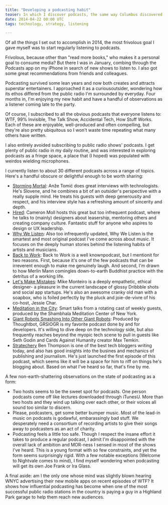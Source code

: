 ```yaml
---
title: "Developing a podcasting habit"  
teaser: In which I discover podcasts, the same way Columbus discovered America.
date: 2014-04-22 00:00 UTC
tags: technology, strategy, listening 

---
```


Of all the things I set out to accomplish in 2014, the most frivolous goal I gave myself was to start regularly listening to podcasts.

Frivolous, because other than "read more books," who makes it a personal goal to consume media? But there I was in January, combing through the Podcasts app on my iPhone in search of new shows to listen to. I also got some great recommendations from friends and colleagues. 

Podcasting survived some lean years and now both creates and attracts superstar entertainers. I approached it as a curiousoutsider, wondering how its ethos differed from the public radio I'm surrounded by everyday. Four months in, I'm enjoying my new habit and have a handful of observations as a listener coming late to the party.

Of course, I subscribed to all the obvious podcasts that everyone listens to: WTF, 99% Invisible, The Talk Show, Accidental Tech, How Stuff Works. Each of these are enjoyable, well-produced and often compelling, but they're also pretty ubiquitous so I won't waste time repeating what many others have written.

I also entirely avoided subscribing to public radio shows' podcasts. I get plenty of public radio in my daily routine, and was interested in exploring podcasts as a fringe space, a place that (I hoped) was populated with weirdos wielding microphones.

I currently listen to about 30 different podcasts across a range of topics. Here's a handful obscure or delightful enough to be worth sharing:

* [Storming Mortal](http://stormingmortal.com/): Anže Tomić does great interviews with technologists. He's Slovene, and he combines a bit of an outsider's perspective with a really supple mind. He treats his guests with deep generousity and respect, and his interview style has a refreshing amount of sincerity and depth.  
* [Hired](http://hired.fm/): Cameron Moll hosts this great but too infrequent podcast, where he talks to (mainly) designers about leasership, mentoring others and creating company culture. Fantastic stuff for anyone who aspires to design or UX leadership.
* [Why We Listen](http://whywelisten.wordpress.com/): Also too infrequently updated, Why We Listen is the smartest and most original podcast I've come across about music. It focuses on the deeply human stories behind the listening habits of artists and musicians.
* [Back to Work](http://5by5.tv/b2w): Back to Work is a well knownpodcast, but I mentionit for two reasons. First, because it's one of the few podcasts that can be irreverent enough to make me genuinely laugh. And second, I'm drawn to how Merlin Mann comingles down-to-earth  Buddhist practice with the detritus of a working life. 
* [Let's Make Mistakes](http://www.muleradio.net/mistakes/): Mike Monteiro is a deeply empathetic, ethical designer- a pleasure in the current landscape of glossy Dribbble shots and social app startups. He's also an awesome cranky old man with a soapbox, who is foiled perfectly by the pluck and joie-de-vivre of his co-host, Jessie Char. 
* [Meditation in the City](http://ny.shambhala.org/blog/): Smart talks from a rotating cast of weekly guests, produced by the Shambhala Meditation Center of New York.
* [Giant Robots Smashing Into Other Giant Robots](http://podcasts.thoughtbot.com/giantrobots): Produced by Thoughtbot, GRSIOGR is my favorite podcast done by and for developers. It's willing to dive deep on the technology side, but also frequently reaches beyond the myopic tech scene to pull in guests like Seth Godin and Cards Against Humanity creator Max Temkin. 
* [Stratechery](http://stratechery.fm/) Ben Thompson is one of the best tech bloggers writing today, and also has good insights into the busines and mechanics of publishing and journalism. He's just launched the first episode of this podcast, which seems like it will be a space for him to riff on things he's blogging about. Based on what I've heard so far, that's fine by me.  
 
A few non-earth-shattering observations on the state of podcasting as a form:

* Two hosts seems to be the sweet spot for podcasts. One person podcasts come off like lectures downloaded through iTunesU. More than two hosts and they wind up talking over each other, or their voices all sound too similar to discern. 
* Please, podcasters, get some better bumper music. Most of the lead-in music on podcasts is godawful, embarassingly bad stuff. We desperately need a consortium of recording artists to give their songs away to podcasters as an act of charity.
* Podcasting feels a little too safe. Though I respect the insane effort it takes to produce a regular podcast, I admit I'm disappointed with the overall lack of ambition and MOR-ness I sensed in most of the shows I've heard. This is a young format with so few constraints, and yet the form seems surprisingly rigid. With a few notable exceptions (Welcome to Nightvale comes to mind), I find myself wondering when podcasting will get its own Joe Frank or Ira Glass.

A final aside: am I the only one whose mind was slightly blown hearing WNYC advertising their new mobile apps on recent episodes of WTF? It shows how influential podcasting has become when one of the most successful public radio stations in the country is paying a guy in a Highland Park garage to help them reach new audiences. 